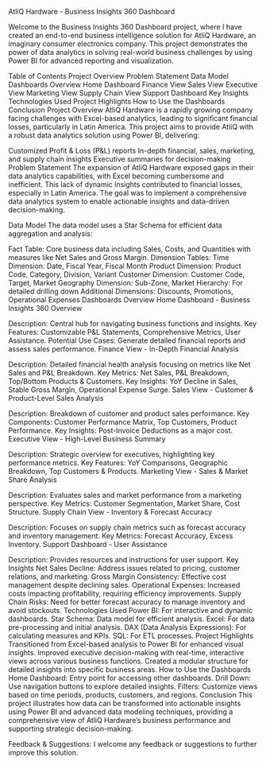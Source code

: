 AtliQ Hardware - Business Insights 360 Dashboard

Welcome to the Business Insights 360 Dashboard project, where I have created an end-to-end business intelligence solution for AtliQ Hardware, an imaginary 
consumer electronics company. This project demonstrates the power of data analytics in solving real-world business challenges by using Power BI for advanced reporting and visualization.



Table of Contents
Project Overview
Problem Statement
Data Model
Dashboards Overview
Home Dashboard
Finance View
Sales View
Executive View
Marketing View
Supply Chain View
Support Dashboard
Key Insights
Technologies Used
Project Highlights
How to Use the Dashboards
Conclusion
Project Overview
AtliQ Hardware is a rapidly growing company facing challenges with Excel-based analytics, leading to significant financial losses, particularly in Latin America. This project aims to provide AtliQ with a robust data analytics solution using Power BI, delivering:

Customized Profit & Loss (P&L) reports
In-depth financial, sales, marketing, and supply chain insights
Executive summaries for decision-making
Problem Statement
The expansion of AtliQ Hardware exposed gaps in their data analytics capabilities, with Excel becoming cumbersome and inefficient. This lack of dynamic insights contributed to financial losses, especially in Latin America. The goal was to implement a comprehensive data analytics system to enable actionable insights and data-driven decision-making.

Data Model
The data model uses a Star Schema for efficient data aggregation and analysis:

Fact Table: Core business data including Sales, Costs, and Quantities with measures like Net Sales and Gross Margin.
Dimension Tables:
Time Dimension: Date, Fiscal Year, Fiscal Month
Product Dimension: Product Code, Category, Division, Variant
Customer Dimension: Customer Code, Target, Market
Geography Dimension: Sub-Zone, Market
Hierarchy: For detailed drilling down
Additional Dimensions: Discounts, Promotions, Operational Expenses
Dashboards Overview
Home Dashboard - Business Insights 360 Overview

Description: Central hub for navigating business functions and insights.
Key Features: Customizable P&L Statements, Comprehensive Metrics, User Assistance.
Potential Use Cases: Generate detailed financial reports and assess sales performance.
Finance View - In-Depth Financial Analysis

Description: Detailed financial health analysis focusing on metrics like Net Sales and P&L Breakdown.
Key Metrics: Net Sales, P&L Breakdown, Top/Bottom Products & Customers.
Key Insights: YoY Decline in Sales, Stable Gross Margin, Operational Expense Surge.
Sales View - Customer & Product-Level Sales Analysis

Description: Breakdown of customer and product sales performance.
Key Components: Customer Performance Matrix, Top Customers, Product Performance.
Key Insights: Post-Invoice Deductions as a major cost.
Executive View - High-Level Business Summary

Description: Strategic overview for executives, highlighting key performance metrics.
Key Features: YoY Comparisons, Geographic Breakdown, Top Customers & Products.
Marketing View - Sales & Market Share Analysis

Description: Evaluates sales and market performance from a marketing perspective.
Key Metrics: Customer Segmentation, Market Share, Cost Structure.
Supply Chain View - Inventory & Forecast Accuracy

Description: Focuses on supply chain metrics such as forecast accuracy and inventory management.
Key Metrics: Forecast Accuracy, Excess Inventory.
Support Dashboard - User Assistance

Description: Provides resources and instructions for user support.
Key Insights
Net Sales Decline: Address issues related to pricing, customer relations, and marketing.
Gross Margin Consistency: Effective cost management despite declining sales.
Operational Expenses: Increased costs impacting profitability, requiring efficiency improvements.
Supply Chain Risks: Need for better forecast accuracy to manage inventory and avoid stockouts.
Technologies Used
Power BI: For interactive and dynamic dashboards.
Star Schema: Data model for efficient analysis.
Excel: For data pre-processing and initial analysis.
DAX (Data Analysis Expressions): For calculating measures and KPIs.
SQL: For ETL processes.
Project Highlights
Transitioned from Excel-based analysis to Power BI for enhanced visual insights.
Improved executive decision-making with real-time, interactive views across various business functions.
Created a modular structure for detailed insights into specific business areas.
How to Use the Dashboards
Home Dashboard: Entry point for accessing other dashboards.
Drill Down: Use navigation buttons to explore detailed insights.
Filters: Customize views based on time periods, products, customers, and regions.
Conclusion
This project illustrates how data can be transformed into actionable insights using Power BI and advanced data modeling techniques, providing a comprehensive view of AtliQ Hardware’s business performance and supporting strategic decision-making.

Feedback & Suggestions:
I welcome any feedback or suggestions to further improve this solution.


